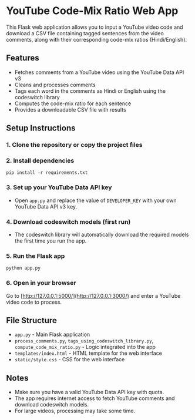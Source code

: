 # YouTube Code-Mix Ratio Web App

This Flask web application allows you to input a YouTube video code and download a CSV file containing tagged sentences from the video comments, along with their corresponding code-mix ratios (Hindi/English).

## Features
- Fetches comments from a YouTube video using the YouTube Data API v3
- Cleans and processes comments
- Tags each word in the comments as Hindi or English using the codeswitch library
- Computes the code-mix ratio for each sentence
- Provides a downloadable CSV file with results

## Setup Instructions

### 1. Clone the repository or copy the project files

### 2. Install dependencies
```
pip install -r requirements.txt
```

### 3. Set up your YouTube Data API key
- Open `app.py` and replace the value of `DEVELOPER_KEY` with your own YouTube Data API v3 key.

### 4. Download codeswitch models (first run)
- The codeswitch library will automatically download the required models the first time you run the app.

### 5. Run the Flask app
```
python app.py
```

### 6. Open in your browser
Go to [http://127.0.0.1:5000/](http://127.0.0.1:3000/) and enter a YouTube video code to process.

## File Structure
- `app.py` - Main Flask application
- `process_comments.py`, `tags_using_codeswitch_library.py`, `compute_code_mix_ratio.py` - Logic integrated into the app
- `templates/index.html` - HTML template for the web interface
- `static/style.css` - CSS for the web interface

## Notes
- Make sure you have a valid YouTube Data API key with quota.
- The app requires internet access to fetch YouTube comments and download codeswitch models.
- For large videos, processing may take some time.
